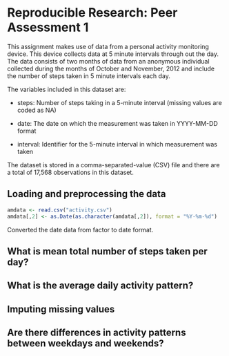 # Reproducible Research: Peer Assessment 1

This assignment makes use of data from a personal activity monitoring device. This device collects data at 5 minute intervals through out the day. The data consists of two months of data from an anonymous individual collected during the months of October and November, 2012 and include the number of steps taken in 5 minute intervals each day.

The variables included in this dataset are:

- steps: Number of steps taking in a 5-minute interval (missing values are coded as NA)

- date: The date on which the measurement was taken in YYYY-MM-DD format

- interval: Identifier for the 5-minute interval in which measurement was taken

The dataset is stored in a comma-separated-value (CSV) file and there are a total of 17,568 observations in this dataset.


## Loading and preprocessing the data


```r
amdata <- read.csv("activity.csv")
amdata[,2] <- as.Date(as.character(amdata[,2]), format = "%Y-%m-%d")
```
Converted the date data from factor to date format.

## What is mean total number of steps taken per day?



## What is the average daily activity pattern?



## Imputing missing values



## Are there differences in activity patterns between weekdays and weekends?
